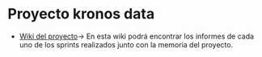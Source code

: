 # Proyecto kronos data

  
  - [Wiki del proyecto](https://github.com/oscargomeztoledano/Proyecto_Kronos_Data/wiki)-> En esta wiki podrá encontrar los informes de cada uno de los sprints realizados junto con la memoria del proyecto.
  
     
